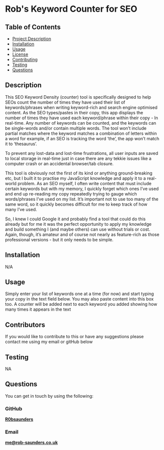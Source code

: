 # Rob's Keyword Counter for SEO

## Table of Contents

- [Project Description](#Description)
- [Installation](#Installation)
- [Usage](#Usage)
- [License](#License)
- [Contributing](#Contributing)
- [Testing](#Testing)
- [Questions](#Questions)

## Description
This SEO Keyword Density (counter) tool is specifically designed to help SEOs count the number of times they have used their list of keywords/phrases when writing keyword-rich and search engine optimised content. As the SEO types/pastes in their copy, this app displays the number of times they have used each keyword/phrase within their copy - In real-time. Any number of keywords can be counted, and the keywords can be single-words and/or contain multiple words. The tool won’t include partial matches where the keyword matches a combination of letters within a word for example, if an SEO is tracking the word ‘the’, the app won’t match it to ‘thesaurus’.

To prevent any lost-data and lost-time frustrations, all user inputs are saved to local storage in real-time just in case there are any tekkie issues like a computer crash or an accidental browser/tab closure.

This tool is obviously not the first of its kind or anything ground-breaking etc, but I built it to practise my JavaScript knowledge and apply it to a real-world problem. As an SEO myself, I often write content that must include certain keywords but with my memory, I quickly forget which ones I’ve used and end up re-reading my copy repeatedly trying to gauge which words/phrases I’ve used on my list. It’s important not to use too many of the same word, so it quickly becomes difficult for me to keep track of how many I’ve used.

So, I knew I could Google it and probably find a tool that could do this already but for me it was the perfect opportunity to apply my knowledge and build something I (and maybe others) can use without trials or cost. Again, though, it’s amateur and of course not nearly as feature-rich as those professional versions - but it only needs to be simple.

## Installation
N/A

## Usage
Simply enter your list of keywords one at a time (for now) and start typing your copy in the text field below. You may also paste content into this box too. A counter will be added next to each keyword you added showing how many times it appears in the text

## Contributors
If you would like to contribute to this or have any suggestions please contact me using my email or gitHub below

## Testing
NA

## Questions
You can get in touch by using the following:

### GitHub
**[R0bsaunders](https://github.com/R0bsaunders)**

### Email
**[me@rob-saunders.co.uk](me@rob-saunders.co.uk)**
